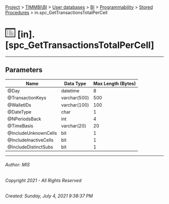 #### 

[Project](../../../../../index.md) > [TIMMBI\\BI](../../../../index.md) > [User databases](../../../index.md) > [BI](../../index.md) > [Programmability](../index.md) > [Stored Procedures](Stored_Procedures.md) > in.spc_GetTransactionsTotalPerCell

# ![Stored Procedures](../../../../../Images/StoredProcedure32.png) [in].[spc_GetTransactionsTotalPerCell]

---

## <a name="#parameters"></a>Parameters

| Name | Data Type | Max Length (Bytes) |
|---|---|---|
| @Day | datetime | 8 |
| @TransactionKeys | varchar(500) | 500 |
| @WalletIDs | varchar(100) | 100 |
| @DateType | char | 1 |
| @NPeriodsBack | int | 4 |
| @TimeBasis | varchar(20) | 20 |
| @IncludeUnknownCells | bit | 1 |
| @IncludeInactiveCells | bit | 1 |
| @IncludeDistinctSubs | bit | 1 |


---

###### Author:  MIS

###### Copyright 2021 - All Rights Reserved

###### Created: Sunday, July 4, 2021 9:38:37 PM

